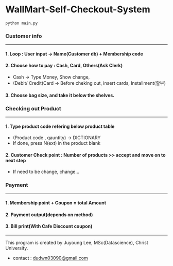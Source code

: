 # WallMart-Self-Checkout-System

```
python main.py
```

### Customer info 
--------------
#### 1. Loop : User input -> Name(Customer db) + Membership code 
#### 2. Choose how to pay : Cash, Card, Others(Ask Clerk)
* Cash -> Type Money, Show change,
* (Debit/ Credit)Card -> Before cheking out, insert cards, Installment(할부) 
#### 3. Choose bag size, and take it below the shelves. 

### Checking out Product
--------------------
#### 1. Type product code refering below product table
* (Product code , qauntity) -> DICTIONARY
* If done, press N(ext) in the product blank  
#### 2. Customer Check point : Number of products >> accept and move on to next step
* If need to be change, change... 

### Payment
--------
#### 1. Membership point + Coupon = total Amount
#### 2. Payment output(depends on method)
#### 3. Bill print(With Cafe Discount coupon)


----------------
This program is created by Juyoung Lee, MSc(Datascience), Christ University.
* contact : <dudwn03090@gmail.com>
